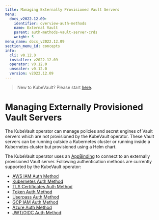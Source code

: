 ```yaml
---
title: Managing Externally Provisioned Vault Servers
menu:
  docs_v2022.12.09:
    identifier: overview-auth-methods
    name: External Vault
    parent: auth-methods-vault-server-crds
    weight: 5
menu_name: docs_v2022.12.09
section_menu_id: concepts
info:
  cli: v0.12.0
  installer: v2022.12.09
  operator: v0.12.0
  unsealer: v0.12.0
  version: v2022.12.09
---
```


> New to KubeVault? Please start [here](/docs/v2022.12.09/concepts/README).

# Managing Externally Provisioned Vault Servers

The KubeVault operator can manage policies and secret engines of Vault servers which are not provisioned by the KubeVault operator. These Vault servers can be running outside a Kubernetes cluster or running inside a Kubernetes cluster but provisioned using a Helm chart.

The KubeVault operator uses an [AppBinding](/docs/v2022.12.09/concepts/vault-server-crds/auth-methods/appbinding) to connect to an externally provisioned Vault server. Following authentication methods are currently supported by the KubeVault operator:

- [AWS IAM Auth Method](/docs/v2022.12.09/concepts/vault-server-crds/auth-methods/aws-iam)
- [Kubernetes Auth Method](/docs/v2022.12.09/concepts/vault-server-crds/auth-methods/kubernetes)
- [TLS Certificates Auth Method](/docs/v2022.12.09/concepts/vault-server-crds/auth-methods/tls)
- [Token Auth Method](/docs/v2022.12.09/concepts/vault-server-crds/auth-methods/token)
- [Userpass Auth Method](/docs/v2022.12.09/concepts/vault-server-crds/auth-methods/userpass)
- [GCP IAM Auth Method](/docs/v2022.12.09/concepts/vault-server-crds/auth-methods/gcp-iam)
- [Azure Auth Method](/docs/v2022.12.09/concepts/vault-server-crds/auth-methods/azure)
- [JWT/OIDC Auth Method](/docs/v2022.12.09/concepts/vault-server-crds/auth-methods/jwt-oidc)
